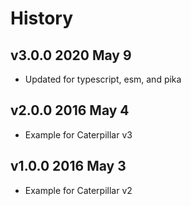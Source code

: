 # History

## v3.0.0 2020 May 9

-   Updated for typescript, esm, and pika

## v2.0.0 2016 May 4

-   Example for Caterpillar v3

## v1.0.0 2016 May 3

-   Example for Caterpillar v2
